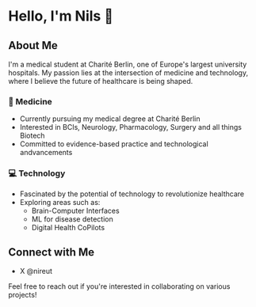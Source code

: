 # Hello, I'm Nils 👋


## About Me

I'm a medical student at Charité Berlin, one of Europe's largest university hospitals. My passion lies at the intersection of medicine and technology, where I believe the future of healthcare is being shaped.

### 🏥 Medicine
- Currently pursuing my medical degree at Charité Berlin
- Interested in BCIs, Neurology, Pharmacology, Surgery and all things Biotech
- Committed to evidence-based practice and technological andvancements

### 💻 Technology
- Fascinated by the potential of technology to revolutionize healthcare
- Exploring areas such as:
  - Brain-Computer Interfaces
  - ML for disease detection
  - Digital Health CoPilots 

## Connect with Me

- X @nireut

Feel free to reach out if you're interested in collaborating on various projects!

